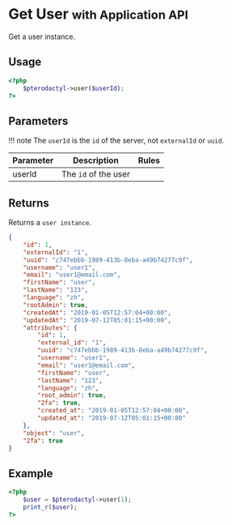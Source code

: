# Get User <small>with Application API</small>
Get a user instance.

## Usage
``` php
<?php
	$pterodactyl->user($userId);
?>
```

## Parameters

!!! note
    The `userId` is the `id` of the server, not `externalId` or `uuid`.

| Parameter | Description | Rules |
| - | - | - |
| userId | The `id` of the user | |

## Returns

Returns a `user instance`.

``` json
{
	"id": 1,
	"externalId": "1",
	"uuid": "c747ebbb-1989-413b-8eba-a49b74277c9f",
	"username": "user1",
	"email": "user1@email.com",
	"firstName": "user",
	"lastName": "123",
	"language": "zh",
	"rootAdmin": true,
	"createdAt": "2019-01-05T12:57:04+00:00",
	"updatedAt": "2019-07-12T05:01:15+00:00",
	"attributes": {
		"id": 1,
		"external_id": "1",
		"uuid": "c747ebbb-1989-413b-8eba-a49b74277c9f",
		"username": "user1",
		"email": "user1@email.com",
		"firstName": "user",
		"lastName": "123",
		"language": "zh",
		"root_admin": true,
		"2fa": true,
		"created_at": "2019-01-05T12:57:04+00:00",
		"updated_at": "2019-07-12T05:01:15+00:00"
	},
	"object": "user",
	"2fa": true
}
```

## Example

``` php
<?php
	$user = $pterodactyl->user(1);
	print_r($user);
?>
```